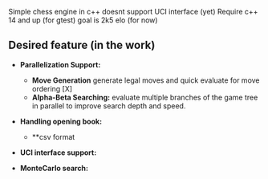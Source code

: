 Simple chess engine in c++
doesnt support UCI interface (yet)
Require c++ 14 and up (for gtest)
goal is 2k5 elo (for now)

## Desired feature (in the work)

- **Parallelization Support:**
  - **Move Generation** generate legal moves and quick evaluate for move ordering [X]
  - **Alpha-Beta Searching:** evaluate multiple branches of the game tree in parallel to improve search depth and speed.

- **Handling opening book:** 
  - **csv format

- **UCI interface support:** 

- **MonteCarlo search:** 










